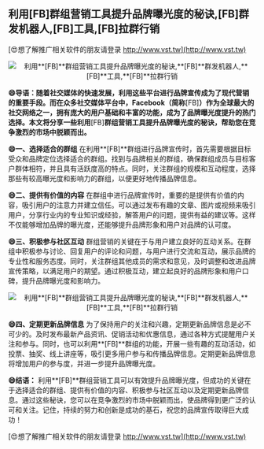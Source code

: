 ## **利用**[FB]**群组营销工具提升品牌曝光度的秘诀,**[FB]**群发机器人,**[FB]**工具,**[FB]**拉群行销**

[😍想了解推广相关软件的朋友请登录 http://www.vst.tw](http://www.vst.tw)

 <center><img src="https://vst.tw/MP4/tuiguang/png/7.png" alt="利用**[FB]**群组营销工具提升品牌曝光度的秘诀,**[FB]**群发机器人,**[FB]**工具,**[FB]**拉群行销"></center>

**😄导语：随着社交媒体的快速发展，利用这些平台进行品牌宣传成为了现代营销的重要手段。而在众多社交媒体平台中，Facebook（简称**[FB]**）作为全球最大的社交网络之一，拥有庞大的用户基础和丰富的功能，成为了品牌曝光度提升的热门选择。本文将分享一些利用**[FB]**群组营销工具提升品牌曝光度的秘诀，帮助您在竞争激烈的市场中脱颖而出。**

**😄一、选择适合的群组**
在利用**[FB]**群组进行品牌宣传时，首先需要根据目标受众和品牌定位选择适合的群组。找到与品牌相关的群组，确保群组成员与目标客户群体相符，并且具有活跃度高的特点。同时，关注群组的规模和互动程度，选择那些有较高曝光度和影响力的群组，以便更好地传播品牌信息。

**😄二、提供有价值的内容**
在群组中进行品牌宣传时，重要的是提供有价值的内容，吸引用户的注意力并建立信任。可以通过发布有趣的文章、图片或视频来吸引用户，分享行业内的专业知识或经验，解答用户的问题，提供有益的建议等。这样不仅能够增加品牌的曝光度，还能够提升品牌形象和用户对品牌的认可度。

**😄三、积极参与社区互动**
群组营销的关键在于与用户建立良好的互动关系。在群组中积极参与讨论、回复用户的评论和问题，与用户进行交流和互动，展示品牌的专业性和服务态度。同时，关注群组其他成员的需求和意见，及时调整和改进品牌宣传策略，以满足用户的期望。通过积极互动，建立起良好的品牌形象和用户口碑，提升品牌曝光度和影响力。

 <center><img src="https://vst.tw/MP4/tuiguang/png/5.png" alt="利用**[FB]**群组营销工具提升品牌曝光度的秘诀,**[FB]**群发机器人,**[FB]**工具,**[FB]**拉群行销"></center>

**😄四、定期更新品牌信息**
为了保持用户的关注和兴趣，定期更新品牌信息是必不可少的。及时发布最新产品资讯、促销活动和优惠信息，通过各种方式提醒用户关注和参与。同时，也可以利用**[FB]**群组的功能，开展一些有趣的互动活动，如投票、抽奖、线上讲座等，吸引更多用户参与和传播品牌信息。定期更新品牌信息将增加用户的参与度，并进一步提升品牌曝光度。

**😄结语：**
利用**[FB]**群组营销工具可以有效提升品牌曝光度，但成功的关键在于选择适合的群组、提供有价值的内容、积极参与社区互动以及定期更新品牌信息。通过这些秘诀，您可以在竞争激烈的市场中脱颖而出，使品牌得到更广泛的认可和关注。记住，持续的努力和创新是成功的基石，祝您的品牌宣传取得巨大成功！

[😍想了解推广相关软件的朋友请登录 http://www.vst.tw](http://www.vst.tw)




